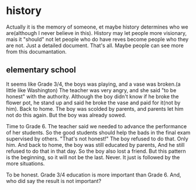 # history
Actually it is the memory of someone, et maybe history determines who we are(although I never believe in this).
History may let people more visionary, mais it "should" not let people who do have reves become people who they are not. 
Just a detailed document. That's all. Maybe people can see more from this documantation.

## elementary school

It seems like Grade 3/4, the boys was playing, and a vase was broken.(a little like Washington)
The teacher was very angry, and she said "to be honest" with the authority.
Although the boy didn't know if he broke the flower pot, he stand up and said he broke the vase and paid for it(not by him).
Back to home. The boy was scolded by parents, and parents let him not do this again.
But the boy was already sowed.

Time to Grade 6. The teacher said we needed to advance the performance of her students. So the good students should help the bads in the final exam supervised by others.
"That's not honest!" The boy refused to do that. Only him. And back to home, the boy was still educated by parents,
And he still refused to do that in that day. So the boy also lost a friend.
But this pattern is the beginning, so it will not be the last. Never. It just is followed by the more situations.

To be honest. Grade 3/4 education is more important than Grade 6. And, who did say the result is not important?

